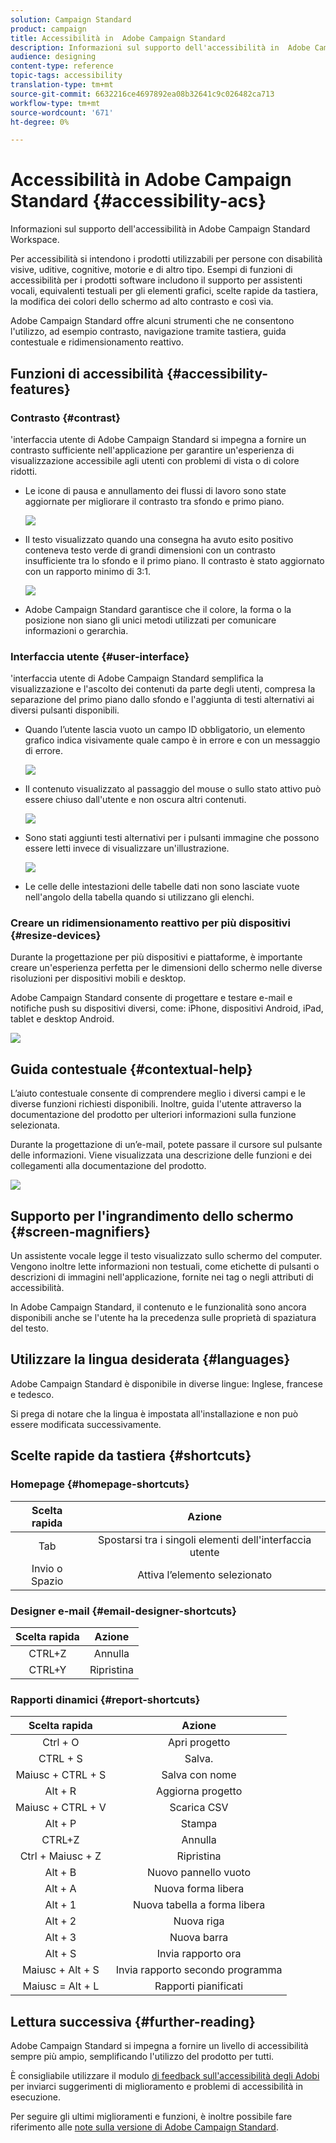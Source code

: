 ```yaml
---
solution: Campaign Standard
product: campaign
title: Accessibilità in  Adobe Campaign Standard
description: Informazioni sul supporto dell'accessibilità in  Adobe Campaign Standard Workspace.
audience: designing
content-type: reference
topic-tags: accessibility
translation-type: tm+mt
source-git-commit: 6632216ce4697892ea08b32641c9c026482ca713
workflow-type: tm+mt
source-wordcount: '671'
ht-degree: 0%

---
```



# Accessibilità in  Adobe Campaign Standard {#accessibility-acs}

Informazioni sul supporto dell&#39;accessibilità in  Adobe Campaign Standard Workspace.

Per accessibilità si intendono i prodotti utilizzabili per persone con disabilità visive, uditive, cognitive, motorie e di altro tipo. Esempi di funzioni di accessibilità per i prodotti software includono il supporto per assistenti vocali, equivalenti testuali per gli elementi grafici, scelte rapide da tastiera, la modifica dei colori dello schermo ad alto contrasto e così via.

 Adobe Campaign Standard offre alcuni strumenti che ne consentono l&#39;utilizzo, ad esempio contrasto, navigazione tramite tastiera, guida contestuale e ridimensionamento reattivo.

## Funzioni di accessibilità {#accessibility-features}

### Contrasto {#contrast}

&#39;interfaccia utente di Adobe Campaign Standard si impegna a fornire un contrasto sufficiente nell&#39;applicazione per garantire un&#39;esperienza di visualizzazione accessibile agli utenti con problemi di vista o di colore ridotti.

* Le icone di pausa e annullamento dei flussi di lavoro sono state aggiornate per migliorare il contrasto tra sfondo e primo piano.

   ![](assets/accessibility_1.png)

* Il testo visualizzato quando una consegna ha avuto esito positivo conteneva testo verde di grandi dimensioni con un contrasto insufficiente tra lo sfondo e il primo piano. Il contrasto è stato aggiornato con un rapporto minimo di 3:1.

   ![](assets/accessibility_2.png)

*  Adobe Campaign Standard garantisce che il colore, la forma o la posizione non siano gli unici metodi utilizzati per comunicare informazioni o gerarchia.

### Interfaccia utente {#user-interface}

&#39;interfaccia utente di Adobe Campaign Standard semplifica la visualizzazione e l&#39;ascolto dei contenuti da parte degli utenti, compresa la separazione del primo piano dallo sfondo e l&#39;aggiunta di testi alternativi ai diversi pulsanti disponibili.

* Quando l’utente lascia vuoto un campo ID obbligatorio, un elemento grafico indica visivamente quale campo è in errore e con un messaggio di errore.

   ![](assets/accessibility_3.png)

* Il contenuto visualizzato al passaggio del mouse o sullo stato attivo può essere chiuso dall&#39;utente e non oscura altri contenuti.

   ![](assets/accessibility_4.png)

* Sono stati aggiunti testi alternativi per i pulsanti immagine che possono essere letti invece di visualizzare un&#39;illustrazione.

   ![](assets/accessibility_5.png)

* Le celle delle intestazioni delle tabelle dati non sono lasciate vuote nell&#39;angolo della tabella quando si utilizzano gli elenchi.

### Creare un ridimensionamento reattivo per più dispositivi {#resize-devices}

Durante la progettazione per più dispositivi e piattaforme, è importante creare un&#39;esperienza perfetta per le dimensioni dello schermo nelle diverse risoluzioni per dispositivi mobili e desktop.

 Adobe Campaign Standard consente di progettare e testare e-mail e notifiche push su dispositivi diversi, come: iPhone, dispositivi Android, iPad, tablet e desktop Android.

![](assets/accessibility_6.png)

## Guida contestuale {#contextual-help}

L’aiuto contestuale consente di comprendere meglio i diversi campi e le diverse funzioni richiesti disponibili. Inoltre, guida l&#39;utente attraverso la documentazione del prodotto per ulteriori informazioni sulla funzione selezionata.

Durante la progettazione di un’e-mail, potete passare il cursore sul pulsante delle informazioni. Viene visualizzata una descrizione delle funzioni e dei collegamenti alla documentazione del prodotto.

![](assets/accessibility_7.png)

## Supporto per l&#39;ingrandimento dello schermo {#screen-magnifiers}

Un assistente vocale legge il testo visualizzato sullo schermo del computer. Vengono inoltre lette informazioni non testuali, come etichette di pulsanti o descrizioni di immagini nell&#39;applicazione, fornite nei tag o negli attributi di accessibilità.

In  Adobe Campaign Standard, il contenuto e le funzionalità sono ancora disponibili anche se l&#39;utente ha la precedenza sulle proprietà di spaziatura del testo.

## Utilizzare la lingua desiderata {#languages}

 Adobe Campaign Standard è disponibile in diverse lingue: Inglese, francese e tedesco.

Si prega di notare che la lingua è impostata all&#39;installazione e non può essere modificata successivamente.

## Scelte rapide da tastiera {#shortcuts}

### Homepage {#homepage-shortcuts}

| Scelta rapida | Azione |
|:-:|:-:|
| Tab | Spostarsi tra i singoli elementi dell&#39;interfaccia utente |
| Invio o Spazio | Attiva l’elemento selezionato |

### Designer e-mail {#email-designer-shortcuts}

| Scelta rapida | Azione |
|:-:|:-:|
| CTRL+Z | Annulla |
| CTRL+Y | Ripristina |

### Rapporti dinamici {#report-shortcuts}

| Scelta rapida | Azione |
|:-:|:-:|
| Ctrl + O | Apri progetto |
| CTRL + S | Salva. |
| Maiusc + CTRL + S | Salva con nome |
| Alt + R | Aggiorna progetto |
| Maiusc + CTRL + V | Scarica CSV |
| Alt + P | Stampa |
| CTRL+Z | Annulla |
| Ctrl + Maiusc + Z | Ripristina |
| Alt + B | Nuovo pannello vuoto |
| Alt + A | Nuova forma libera |
| Alt + 1 | Nuova tabella a forma libera |
| Alt + 2 | Nuova riga |
| Alt + 3 | Nuova barra |
| Alt + S | Invia rapporto ora |
| Maiusc + Alt + S | Invia rapporto secondo programma |
| Maiusc = Alt + L | Rapporti pianificati |

## Lettura successiva {#further-reading}

 Adobe Campaign Standard si impegna a fornire un livello di accessibilità sempre più ampio, semplificando l&#39;utilizzo del prodotto per tutti.

È consigliabile utilizzare il modulo [ di feedback sull&#39;accessibilità degli Adobi](https://www.adobe.com/accessibility/feedback.html) per inviarci suggerimenti di miglioramento e problemi di accessibilità in esecuzione.

Per seguire gli ultimi miglioramenti e funzioni, è inoltre possibile fare riferimento alle [ note sulla versione di Adobe Campaign Standard](https://experienceleague.adobe.com/docs/campaign-standard/using/release-notes/release-notes.html?lang=en#release-notes).